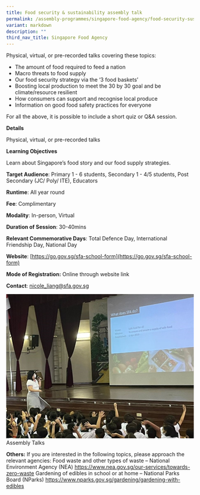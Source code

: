 ```yaml
---
title: Food security & sustainability assembly talk
permalink: /assembly-programmes/singapore-food-agency/food-security-sustainability-assembly-talk/
variant: markdown
description: ""
third_nav_title: Singapore Food Agency
---
```

Physical, virtual, or pre-recorded talks covering these topics: 
* The amount of food required to feed a nation 
* Macro threats to food supply 
* Our food security strategy via the ‘3 food baskets’ 
* Boosting local production to meet the 30 by 30 goal and be climate/resource resilient 
* How consumers can support and recognise local produce 
* Information on good food safety practices for everyone 

For all the above, it is possible to include a short quiz or Q&A session.

**Details**

Physical, virtual, or pre-recorded talks

**Learning Objectives**

Learn about Singapore’s food story and our food supply strategies.

**Target Audience**: Primary 1 - 6 students, Secondary 1 - 4/5 students, Post Secondary (JC/ Poly/ ITE), Educators

**Runtime**: All year round

**Fee**: Complimentary

**Modality**: In-person, Virtual

**Duration of Session**: 30-40mins

**Relevant Commemorative Days**: Total Defence Day, International Friendship Day, National Day

**Website**: [https://go.gov.sg/sfa-school-form](https://go.gov.sg/sfa-school-form)

**Mode of Registration:** Online through website link

**Contact**: nicole_liang@sfa.gov.sg

![](/images/sfa_assembly_talk.jpeg)Assembly Talks

**Others:** If you are interested in the following topics, please approach the relevant agencies: Food waste and other types of waste – National Environment Agency (NEA) https://www.nea.gov.sg/our-services/towards-zero-waste Gardening of edibles in school or at home – National Parks Board (NParks) https://www.nparks.gov.sg/gardening/gardening-with-edibles